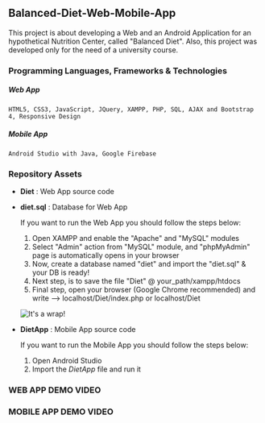 ## Balanced-Diet-Web-Mobile-App
This project is about developing a Web and an Android Application for an hypothetical Nutrition Center, called "Balanced Diet". 
Also, this project was developed only for the need of a university course.  

### Programming Languages, Frameworks &amp; Technologies 
##### Web App
    HTML5, CSS3, JavaScript, JQuery, XAMPP, PHP, SQL, AJAX and Bootstrap 4, Responsive Design  

##### Mobile App
    Android Studio with Java, Google Firebase

### Repository Assets
 - **Diet** : Web App source code
 - **diet.sql** :  Database for Web App
 
    If you want to run the Web App you should follow the steps below:
    1. Open XAMPP and enable the "Apache" and "MySQL" modules 
    2. Select "Admin" action from "MySQL" module, and "phpMyAdmin" page is automatically opens in your browser
    3. Now, create a database named "diet" and import the "diet.sql" & your DB is ready!
    4. Next step, is to save the file "Diet" @ your_path/xampp/htdocs
    5. Final step, open your browser (Google Chrome recommended) and write --> localhost/Diet/index.php or localhost/Diet
    
    ![It's a wrap!](https://tenor.com/GagT.gif)
 - **DietApp** : Mobile App source code
 
     If you want to run the Mobile App you should follow the steps below:
     1. Open Android Studio
     2. Import the *DietApp* file and run it

### WEB APP DEMO VIDEO


### MOBILE APP DEMO VIDEO
